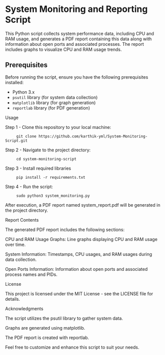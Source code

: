 # System Monitoring and Reporting Script

This Python script collects system performance data, including CPU and RAM usage, and generates a PDF report containing this data along with information about open ports and associated processes. The report includes graphs to visualize CPU and RAM usage trends.

## Prerequisites

Before running the script, ensure you have the following prerequisites installed:

- Python 3.x
- `psutil` library (for system data collection)
- `matplotlib` library (for graph generation)
- `reportlab` library (for PDF generation)

Usage

Step 1 - Clone this repository to your local machine:

         git clone https://github.com/karthik-yml/System-Monitoring-Script.git

Step 2 - Navigate to the project directory:

         cd system-monitoring-script

Step 3 - Install required libraries

         pip install -r requirements.txt

Step 4 - Run the script:

         sudo python3 system_monitoring.py

After execution, a PDF report named system_report.pdf will be generated in the project directory.

Report Contents

The generated PDF report includes the following sections:

CPU and RAM Usage Graphs: Line graphs displaying CPU and RAM usage over time.

System Information: Timestamps, CPU usages, and RAM usages during data collection.

Open Ports Information: Information about open ports and associated process names and PIDs.

License

This project is licensed under the MIT License - see the LICENSE file for details.

Acknowledgments

The script utilizes the psutil library to gather system data.

Graphs are generated using matplotlib.

The PDF report is created with reportlab.

Feel free to customize and enhance this script to suit your needs.

